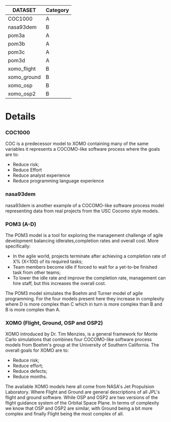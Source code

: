 | DATASET | Category | 
| ----------- | ----------- |
| COC1000 | A | 
| nasa93dem | B | 
| pom3a | A | 
| pom3b | A | 
| pom3c | A | 
| pom3d | A | 
| xomo_flight | B | 
| xomo_ground | B | 
| xomo_osp | B | 
| xomo_osp2 | B | 

# Details


### COC1000

COC is a predecessor model to XOMO containing many of the same variables it represents a COCOMO-like software process where the goals are to:

* Reduce risk;
* Reduce Effort
* Reduce analyst experience
* Reduce programming language experience



### nasa93dem

nasa93dem is another example of a COCOMO-like software process model representing data from real projects from the USC Cocomo style models.

### POM3 (A-D)

The POM3 model is a tool for exploring the management challenge of agile development balancing idlerates,completion rates and overall cost. More specifically:
 * In the agile world, projects terminate after achieving a completion rate of X% (X<100) of its required tasks; 
 * Team members become idle if forced to wait for a yet-to-be finished task from other teams; 
 * To lower the idle rate and improve the completion rate, management can hire staff, but this increases the overall cost.

The POM3 model simulates the Boehm and Turner model of agile programming. For the four models present here they increase in complexity where D is more complex than C which in turn is more complex than B and B is more complex than A.



### XOMO (Flight, Ground, OSP and OSP2)

XOMO introduced by Dr. Tim Menzies, is a general framework for Monte Carlo simulations that combines four COCOMO-like software process models from Boehm's group at the University of Southern California. The overall goals for XOMO are to:
 * Reduce risk;
 * Reduce effort;
 * Reduce defects;
 * Reduce months.

The available XOMO models here all come from NASA's Jet Propulsion Laboratory. Where Flight and Ground are general descriptions of  all JPL's flight and ground software. While OSP and OSP2 are two versions of the flight guidance system of the Orbital Space Plane. In terms of complexity we know that OSP and OSP2 are similar, with Ground being a bit more complex and finally Flight being the most complex of all.



